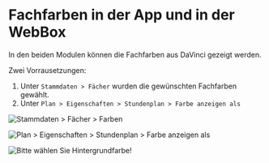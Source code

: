 # Fachfarben in der App und in der WebBox

In den beiden Modulen können die Fachfarben aus DaVinci gezeigt werden.

Zwei Vorrausetzungen:

1. Unter `Stammdaten > Fächer` wurden die gewünschten Fachfarben gewählt.
2. Unter `Plan > Eigenschaften > Stundenplan > Farbe anzeigen als`

![Stammdaten > Fächer > Farben](/assets/images/infoserver/farben01.png)

![Plan > Eigenschaften > Stundenplan > Farbe anzeigen als](/assets/images/infoserver/farben02.png)

![Bitte wählen Sie `Hintergrundfarbe`!](/assets/images/infoserver/farben03.png)